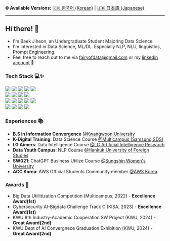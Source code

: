 **🌐 Available Versions:**  [🇰🇷 한국어 (Korean)](./README_KR.md) | [🇯🇵 日本語 (Japanese)](./README_JP.md)  

---

## Hi there! 🤗

  - I'm Baek Jiheon, an Undergraduate Student Majoring Data Science.
  - I'm interested in Data Science, ML/DL. Especially NLP, NLU, linguistics, Prompt Engineering.
  - Feel free to reach out to me via fairyofdata@gmail.com or my [linkedin account](https://www.linkedin.com/in/hjbaek/)  📧

### Tech Stack 💻✨
<p>
  <img src="https://img.shields.io/badge/Colab-F9AB00?style=for-the-badge&logo=googlecolab&color=525252">
  <img src="https://img.shields.io/badge/python-3670A0?style=for-the-badge&logo=python&logoColor=ffdd54">  
  <img src="https://img.shields.io/badge/pandas-%23150458.svg?style=for-the-badge&logo=pandas&logoColor=white">
  <img src="https://img.shields.io/badge/numpy-%23013243.svg?style=for-the-badge&logo=numpy&logoColor=white">
  <img src="https://img.shields.io/badge/Matplotlib-%23ffffff.svg?style=for-the-badge&logo=Matplotlib&logoColor=black">
  <br>
  <img src="https://img.shields.io/badge/scikit--learn-%23F7931E.svg?style=for-the-badge&logo=scikit-learn&logoColor=white">
  <img src="https://img.shields.io/badge/PyTorch-%23EE4C2C.svg?style=for-the-badge&logo=PyTorch&logoColor=white">
  <img src="https://img.shields.io/badge/-HuggingFace-FDEE21?style=for-the-badge&logo=HuggingFace&logoColor=black">
  <img src="https://img.shields.io/badge/OpenAI API-74aa9c?style=for-the-badge&logo=openai&logoColor=white">
  <br>
  <img src="https://img.shields.io/badge/pycharm-143?style=for-the-badge&logo=pycharm&logoColor=black&color=black&labelColor=green">
  <img src="https://img.shields.io/badge/-selenium-%43B02A?style=for-the-badge&logo=selenium&logoColor=white">
  <img src="https://img.shields.io/badge/flask-%23000.svg?style=for-the-badge&logo=flask&logoColor=white">
  <img src="https://img.shields.io/badge/streamlit%20-%23FF0000.svg?style=for-the-badge&logo=streamlit&logoColor=white">
  <img src="https://img.shields.io/badge/MongoDB-%234ea94b.svg?style=for-the-badge&logo=mongodb&logoColor=white">
  <br>
  <img src="https://img.shields.io/badge/Visual%20Studio%20Code-0078d7.svg?style=for-the-badge&logo=visual-studio-code&logoColor=white">
  <img src="https://img.shields.io/badge/javascript-%23323330.svg?style=for-the-badge&logo=javascript&logoColor=%23F7DF1E">
  <img src="https://img.shields.io/badge/node.js-6DA55F?style=for-the-badge&logo=node.js&logoColor=white">
  <img src="https://img.shields.io/badge/bootstrap-%238511FA.svg?style=for-the-badge&logo=bootstrap&logoColor=white">
  <br>
</p>

### Experiences 📚
- **B.S in Information Convergence** [@Kwangwoon University](https://ic.kw.ac.kr:501/program/process.php)
- **K-Digital Training**: Data Science Course [@Multicampus (Samsung SDS)](https://www.multicampus.com/em/enrolment/courseDetai?p_menu=NzUjU1VC&p_gubun=Qw==&corsCd=FA00NM)
- **LG Aimers**: Data Intelligence Course [@LG Artificial Intelligence Research](https://lgresearch.ai/news/view?seq=488)
- **Data Youth Campus**: NLP Course [@Hankuk University of Foreign Studies](https://ime.hufs.ac.kr/bbs/ime/509/71087/artclView.do)  
- **SW021**: ChatGPT Business Utilize Course [@Sungshin Women's University](https://m.dhnews.co.kr/news/view/1065594826213812)
- **ACC Korea**: AWS Official Students Community member [@AWS Korea](https://www.awscloudclubs.kr/) 

### Awards 🌟
- Big Data Utillitization Competition (Multicampus, 2022) - **Excellence Award(1st)**
- Cybersecurity AI-Bigdata Challenge Track C (KISA, 2023) - **Excellence Award(1st)**
- KWU 8th Industry-Academic Cooperation SW Project (KWU, 2024) - **Great Award(2nd)**
- KWU Dept of AI Convergnece Graduation Exhibition (KWU, 2024) - **Great Award(2nd)**

<!-- 
![Top Languages](https://github-readme-stats.vercel.app/api/top-langs/?username=fairyofdata&layout=compact&langs_count=10)
--!>
